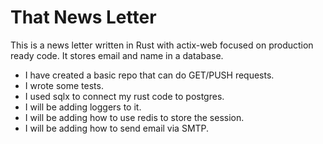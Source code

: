 # That News Letter

This is a news letter written in Rust with actix-web focused on production ready code. It stores email and name in a database.
- I have created a basic repo that can do GET/PUSH requests. 
- I wrote some tests. 
- I used sqlx to connect my rust code to postgres.
- I will be adding loggers to it.
- I will be adding how to use redis to store the session.
- I will be adding how to send email via SMTP.
